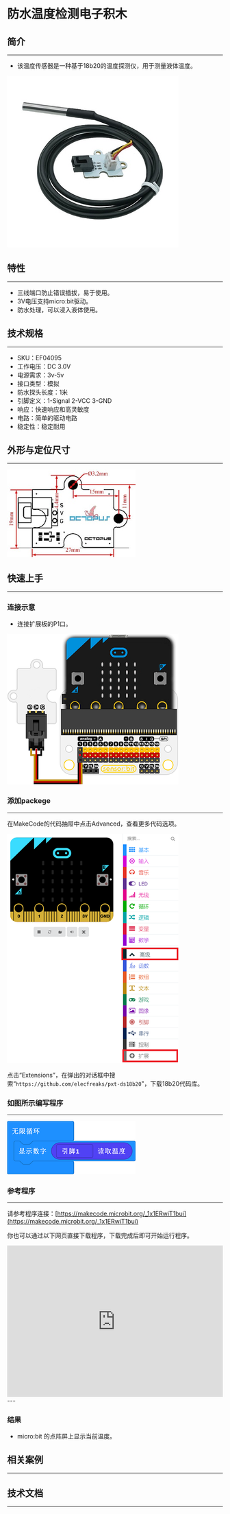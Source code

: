 # 防水温度检测电子积木

## 简介
---
- 该温度传感器是一种基于18b20的温度探测仪，用于测量液体温度。

 ![](./images/04095_0.jpg)

## 特性
---

- 三线端口防止错误插拔，易于使用。
- 3V电压支持micro:bit驱动。
- 防水处理，可以浸入液体使用。

## 技术规格
---

- SKU：EF04095
- 工作电压：DC 3.0V
- 电源需求：3v-5v
- 接口类型：模拟
- 防水探头长度：1米
- 引脚定义：1-Signal 2-VCC 3-GND
- 响应：快速响应和高灵敏度
- 电路：简单的驱动电路
- 稳定性：稳定耐用

## 外形与定位尺寸
---

 ![](./images/04095_1.jpg)


## 快速上手
---
### 连接示意

- 连接扩展板的P1口。

 ![](./images/04095_2.png)

### 添加packege
---
在MakeCode的代码抽屉中点击Advanced，查看更多代码选项。

 ![](./images/smtcNoB.png)

点击“Extensions”，在弹出的对话框中搜索“`https://github.com/elecfreaks/pxt-ds18b20`"，下载18b20代码库。


### 如图所示编写程序
---
  ![](./images/04095_3.png)

### 参考程序
---
请参考程序连接：[https://makecode.microbit.org/_1x1ERwiT1bui](https://makecode.microbit.org/_1x1ERwiT1bui)

你也可以通过以下网页直接下载程序，下载完成后即可开始运行程序。

<div style="position:relative;height:0;padding-bottom:70%;overflow:hidden;"><iframe style="position:absolute;top:0;left:0;width:100%;height:100%;" src="https://makecode.microbit.org/#pub:_1x1ERwiT1bui" frameborder="0" sandbox="allow-popups allow-forms allow-scripts allow-same-origin"></iframe></div>  
---

### 结果

- micro:bit 的点阵屏上显示当前温度。

## 相关案例
---

## 技术文档
---
